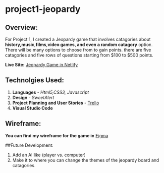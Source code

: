 # project1-jeopardy


## Overview:
 For Project 1, I created a Jeopardy game that involves catagories about **history,music,films,video games, and even a random catagory**  option. There will be many options to choose from to gain points. there are five catagories and five rows of questions starting from $100 to $500 points. 

**Live Site:** [Jeopardy Game in Netlify]()


## Technolgies Used:
1. **Languages** - *Html5,CSS3, Javascript*
2. **Design** - *SweetAlert*
3. **Project Planning and User Stories** - [Trello]()
4. **Visual Studio Code**

## Wireframe:
**You can find my wireframe for the game in** [Figma]()

##Future Development:
1. Add an AI like (player vs. computer)
2. Make it to where you can change the themes of the jeopardy board and catagories.